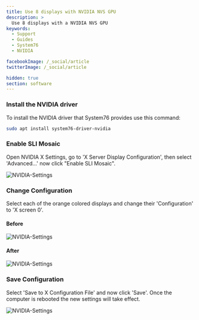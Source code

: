 ```yaml
---
title: Use 8 displays with NVIDIA NVS GPU
description: >
  Use 8 displays with a NVIDIA NVS GPU
keywords:
  - Support
  - Guides
  - System76
  - NVIDIA

facebookImage: /_social/article
twitterImage: /_social/article

hidden: true
section: software
---
```


### Install the NVIDIA driver

To install the NVIDIA driver that System76 provides use this command:

```bash
sudo apt install system76-driver-nvidia
```

### Enable SLI Mosaic

Open NVIDIA X Settings, go to 'X Server Display Configuration', then select 'Advanced...' now click "Enable SLI Mosaic".

![NVIDIA-Settings](/images/multi-displays/enable-sli-mosaic.png)

### Change Configuration

Select each of the orange colored displays and change their 'Configuration' to 'X screen 0'.

#### Before

![NVIDIA-Settings](/images/multi-displays/orange-disabled.png)

#### After

![NVIDIA-Settings](/images/multi-displays/orange-enabled.png)

### Save Configuration

Select 'Save to X Configuration File' and now click 'Save'. Once the computer is rebooted the new settings will take effect.

![NVIDIA-Settings](/images/multi-displays/save-x-window.png)
